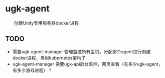 # ugk-agent
&emsp;&emsp;创建Unity专用服务器docker进程

## TODO
* 需要ugk-agent-manager 管理监控所有主机，分配那个agent进行创建docker进程，类似kubernetes架构了
* ugk-agent-manager 需要ugk-api后台监控，网页查看（有多少ugk-agent，有多少游戏进程）？